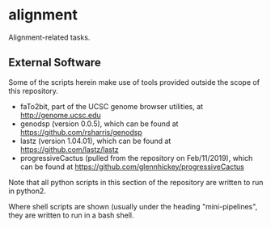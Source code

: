 # alignment
Alignment-related tasks.

## External Software

Some of the scripts herein make use of tools provided outside the scope of this
repository.

* faTo2bit, part of the UCSC genome browser utilities, at http://genome.ucsc.edu
* genodsp (version 0.0.5), which can be found at https://github.com/rsharris/genodsp
* lastz (version 1.04.01), which can be found at https://github.com/lastz/lastz
* progressiveCactus (pulled from the repository on Feb/11/2019), which can be
found at https://github.com/glennhickey/progressiveCactus

Note that all python scripts in this section of the repository are written to
run in python2.

Where shell scripts are shown (usually under the heading "mini-pipelines", they
are written to run in a bash shell.


